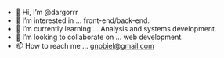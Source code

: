 - 👋 Hi, I’m @dargorrr
- 👀 I’m interested in ... front-end/back-end.
- 🌱 I’m currently learning ... Analysis and systems development.
- 💞️ I’m looking to collaborate on ... web development.
- 📫 How to reach me ... gnpbiel@gmail.com

<!---
dargorrr/dargorrr is a ✨ special ✨ repository because its `README.md` (this file) appears on your GitHub profile.
You can click the Preview link to take a look at your changes.
--->
